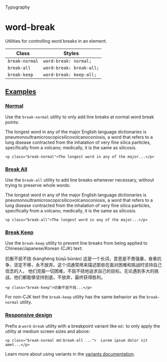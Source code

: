 <!--$-->

<!--/$-->

Typography

# word-break

Utilities for controlling word breaks in an element.

| Class          | Styles                   |
| -------------- | ------------------------ |
| `break-normal` | `word-break: normal;`    |
| `break-all`    | `word-break: break-all;` |
| `break-keep`   | `word-break: keep-all;`  |

## [Examples](#examples)

### [Normal](#normal)

Use the `break-normal` utility to only add line breaks at normal word break points:

The longest word in any of the major English language dictionaries is<!-- --> pneumonoultramicroscopicsilicovolcanoconiosis, a word that refers to a lung disease contracted from the inhalation of very fine silica particles, specifically from a volcano; medically, it is the same as silicosis.

```
<p class="break-normal">The longest word in any of the major...</p>
```

### [Break All](#break-all)

Use the `break-all` utility to add line breaks whenever necessary, without trying to preserve whole words:

The longest word in any of the major English language dictionaries is<!-- --> pneumonoultramicroscopicsilicovolcanoconiosis, a word that refers to a lung disease contracted from the inhalation of very fine silica particles, specifically from a volcano; medically, it is the same as silicosis.

```
<p class="break-all">The longest word in any of the major...</p>
```

### [Break Keep](#break-keep)

Use the `break-keep` utility to prevent line breaks from being applied to Chinese/Japanese/Korean (CJK) text:

抗衡不屈不挠 (kànghéng bùqū bùnáo) 这是一个长词，意思是不畏强暴，奋勇抗争，坚定不移，永不放弃。这个词通常用来描述那些在面对困难和挑战时坚持自己信念的人， <!-- -->他们克服一切困难，不屈不挠地追求自己的目标。无论遇到多大的挑战，他们都能够坚持到底，不放弃，最终获得胜利。

```
<p class="break-keep">抗衡不屈不挠...</p>
```

For non-CJK text the `break-keep` utility has the same behavior as the `break-normal` utility.

### [Responsive design](#responsive-design)

Prefix <!-- -->a<!-- --> `word-break` utility<!-- --> <!-- -->with a breakpoint variant like `md:` to only apply the utility at <!-- -->medium<!-- --> <!-- -->screen sizes and above:

```
<p class="break-normal md:break-all ...">  Lorem ipsum dolor sit amet...</p>
```

Learn more about using variants in the [variants documentation](/docs/hover-focus-and-other-states).

<!--$-->

<!--/$-->
